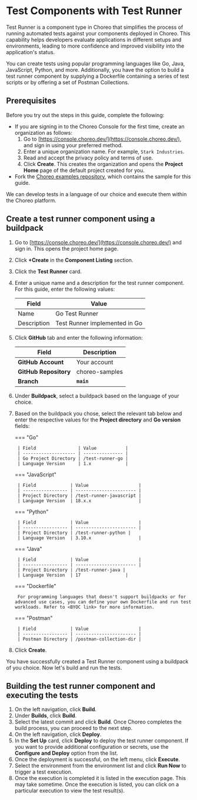 # Test Components with Test Runner

Test Runner is a component type in Choreo that simplifies the process of running automated tests against your components deployed in Choreo. This capability helps developers evaluate applications in different setups and environments, leading to more confidence and improved visibility into the application's status.

You can create tests using popular programming languages like Go, Java, JavaScript, Python, and more. Additionally, you have the option to build a test runner component by supplying a Dockerfile containing a series of test scripts or by offering a set of Postman Collections.

## Prerequisites

Before you try out the steps in this guide, complete the following:

 - If you are signing in to the Choreo Console for the first time, create an organization as follows:
    1. Go to [https://console.choreo.dev/](https://console.choreo.dev/), and sign in using your preferred method.
    2. Enter a unique organization name. For example, `Stark Industries`.
    3. Read and accept the privacy policy and terms of use.
    4. Click **Create**.
       This creates the organization and opens the **Project Home** page of the default project created for you.
 - Fork the [Choreo examples repository](https://github.com/wso2/choreo-samples), which contains the sample for this guide.


We can develop tests in a language of our choice and execute them within the Choreo platform.

## Create a test runner component using a buildpack

1. Go to [https://console.choreo.dev/](https://console.choreo.dev/) and sign in. This opens the project home page.
2. Click **+Create** in the **Component Listing** section. 
3. Click the **Test Runner** card.
4. Enter a unique name and a description for the test runner component. For this guide, enter the following values:

    | Field       | Value                         |
    | ----------- | ----------------------------- |
    | Name        | Go Test Runner                |
    | Description | Test Runner implemented in Go |

5. Click **GitHub** tab and enter the following information:

    | **Field**                     | **Description**    |
    |-------------------------------|--------------------|
    | **GitHub Account**            | Your account       |
    | **GitHub Repository**         | choreo-samples |
    | **Branch**                    | **`main`**         |

6. Under **Buildpack**, select a buildpack based on the language of your choice.
7. Based on the buildpack you chose, select the relevant tab below and enter the respective values for the **Project directory** and **Go version** fields:

    === "Go"

        | Field                | Value           |
        | -------------------- | --------------- |
        | Go Project Directory | /test-runner-go |
        | Language Version     | 1.x             |
    
    === "JavaScript"

        | Field             | Value                   |
        | ----------------- | ----------------------- |
        | Project Directory | /test-runner-javascript |
        | Language Version  | 18.x.x                  |

    === "Python"

        | Field             | Value                   |
        | ----------------- | ----------------------- |
        | Project Directory | /test-runner-python |
        | Language Version  | 3.10.x                  |

    === "Java"

        | Field             | Value                   |
        | ----------------- | ----------------------- |
        | Project Directory | /test-runner-java |
        | Language Version  | 17                 |

    === "Dockerfile"

        For programming languages that doesn't support buildpacks or for advanced use cases, you can define your own Dockerfile and run test workloads. Refer to <BYOC link> for more information.

    === "Postman"

        | Field             | Value                   |
        | ----------------- | ----------------------- |
        | Postman Directory | /postman-collection-dir |
    
8. Click **Create**. 

You have successfully created a Test Runner component using a buildpack of you choice. Now let's build and run the tests.

## Building the test runner component and executing the tests

1. On the left navigation, click **Build**.
2. Under **Builds**, click **Build**.
3. Select the latest commit and click **Build**. Once Choreo completes the build process, you can proceed to the next step. 
4. On the left navigation, click **Deploy**.
4. In the **Set Up** card, click **Deploy** to deploy the test runner component. If you want to provide additional configuration or secrets, use the **Configure and Deploy** option from the list.
3. Once the deployment is successful, on the left menu, click **Execute**.
4. Select the environment from the environment list and click **Run Now** to trigger a test execution.
5. Once the execution is completed it is listed in the execution page. This may take sometime. Once the execution is listed, you can click on a particular execution to view the test result(s).
